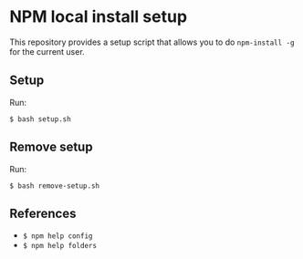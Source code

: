 # NPM local install setup

This repository provides a setup script that allows you to do `npm-install -g` for the current user.

## Setup

Run:
```
$ bash setup.sh
```

## Remove setup

Run:
```
$ bash remove-setup.sh
```

## References

* `$ npm help config`
* `$ npm help folders`
